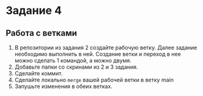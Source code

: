 # Задание 4
## Работа с ветками

1. В репозитории из задания 2 создайте рабочую ветку. Далее задание необходимо выполнить в ней.
   Создание ветки и переход в нее можно сделать 1 командой, а можно двумя.
2. Добавьте папки со скринами из 2 и 3 задания.
3. Сделайте коммит.
4. Сделайте локально `merge` вашей рабочей ветки в ветку main
5. Запушьте изменения в обеих ветках.
